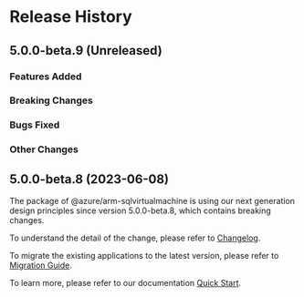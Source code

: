 # Release History

## 5.0.0-beta.9 (Unreleased)

### Features Added

### Breaking Changes

### Bugs Fixed

### Other Changes

## 5.0.0-beta.8 (2023-06-08)

The package of @azure/arm-sqlvirtualmachine is using our next generation design principles since version 5.0.0-beta.8, which contains breaking changes.

To understand the detail of the change, please refer to [Changelog](https://aka.ms/js-track2-changelog).

To migrate the existing applications to the latest version, please refer to [Migration Guide](https://aka.ms/js-track2-migration-guide).

To learn more, please refer to our documentation [Quick Start](https://aka.ms/js-track2-quickstart).
